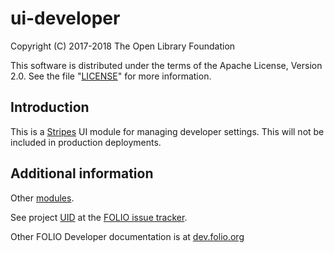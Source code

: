 # ui-developer

Copyright (C) 2017-2018 The Open Library Foundation

This software is distributed under the terms of the Apache License,
Version 2.0. See the file "[LICENSE](LICENSE)" for more information.

## Introduction

This is a [Stripes](https://github.com/folio-org/stripes-core/) UI module for managing developer settings. This will not be included in production deployments.

## Additional information

Other [modules](https://dev.folio.org/source-code/#client-side).

See project [UID](https://issues.folio.org/browse/UID)
at the [FOLIO issue tracker](https://dev.folio.org/guidelines/issue-tracker).

Other FOLIO Developer documentation is at [dev.folio.org](https://dev.folio.org/)
